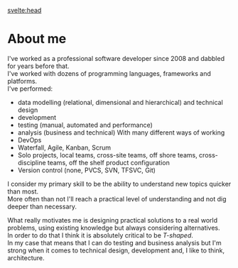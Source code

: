 <script context="module">
	import { browser, dev } from '$app/env';

	// we don't need any JS on this page, though we'll load
	// it in dev so that we get hot module replacement...
	export const hydrate = dev;

	// ...but if the client-side router is already loaded
	// (i.e. we came here from elsewhere in the app), use it
	export const router = browser;

	// since there's no dynamic data here, we can prerender
	// it so that it gets served as a static asset in prod
	export const prerender = true;
</script>

<svelte:head>

<title>About</title>
</svelte:head>

# About me

I've worked as a professional software developer since 2008 and dabbled for years before that.  
I've worked with dozens of programming languages, frameworks and platforms.  
I've performed:

- data modelling (relational, dimensional and hierarchical) and technical design
- development
- testing (manual, automated and performance)
- analysis (business and technical)
  With many different ways of working
- DevOps
- Waterfall, Agile, Kanban, Scrum
- Solo projects, local teams, cross-site teams, off shore teams, cross-discipline teams, off the shelf product configuration
- Version control (none, PVCS, SVN, TFSVC, Git)

I consider my primary skill to be the ability to understand new topics quicker than most.  
More often than not I'll reach a practical level of understanding and not dig deeper than necessary.

What really motivates me is designing practical solutions to a real world problems, using existing knowledge but always considering alternatives.  
In order to do that I think it is absolutely critical to be _T-shaped_.  
In my case that means that I can do testing and business analysis but I'm strong when it comes to technical design, development and, I like to think, architecture.

<style>

</style>
